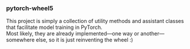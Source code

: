 ### pytorch-wheel5

This project is simply a collection of utility methods and assistant classes that facilitate model training in PyTorch.  
Most likely, they are already implemented&mdash;one way or another&mdash;somewhere else, so it is just reinventing the wheel :)
